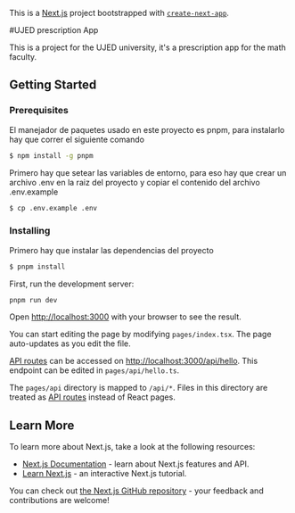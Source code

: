 This is a [Next.js](https://nextjs.org/) project bootstrapped with [`create-next-app`](https://github.com/vercel/next.js/tree/canary/packages/create-next-app).

#UJED prescription App

This is a project for the UJED university, it's a prescription app for the math faculty.

## Getting Started

### Prerequisites

El manejador de paquetes usado en este proyecto es pnpm, para instalarlo hay que correr el siguiente comando

```bash
$ npm install -g pnpm
```

Primero hay que setear las variables de entorno, para eso hay que crear un archivo .env en la raiz del proyecto y copiar el contenido del archivo .env.example

```bash
$ cp .env.example .env
```

### Installing

Primero hay que instalar las dependencias del proyecto

```bash
$ pnpm install
```

First, run the development server:

```bash
pnpm run dev
```

Open [http://localhost:3000](http://localhost:3000) with your browser to see the result.

You can start editing the page by modifying `pages/index.tsx`. The page auto-updates as you edit the file.

[API routes](https://nextjs.org/docs/api-routes/introduction) can be accessed on [http://localhost:3000/api/hello](http://localhost:3000/api/hello). This endpoint can be edited in `pages/api/hello.ts`.

The `pages/api` directory is mapped to `/api/*`. Files in this directory are treated as [API routes](https://nextjs.org/docs/api-routes/introduction) instead of React pages.

## Learn More

To learn more about Next.js, take a look at the following resources:

- [Next.js Documentation](https://nextjs.org/docs) - learn about Next.js features and API.
- [Learn Next.js](https://nextjs.org/learn) - an interactive Next.js tutorial.

You can check out [the Next.js GitHub repository](https://github.com/vercel/next.js/) - your feedback and contributions are welcome!
